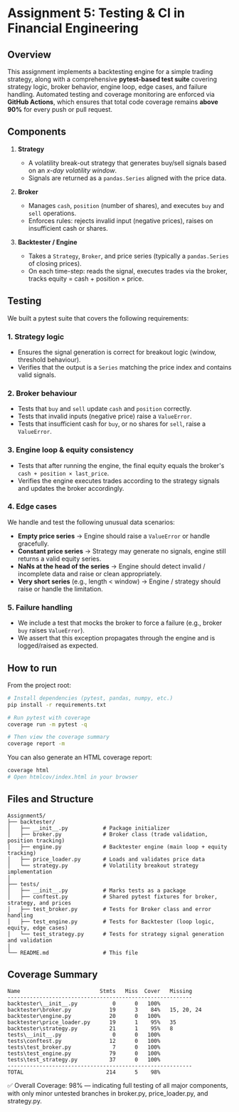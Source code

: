 # Assignment 5: Testing & CI in Financial Engineering

## Overview  
This assignment implements a backtesting engine for a simple trading strategy, along with a comprehensive **pytest-based test suite** covering strategy logic, broker behavior, engine loop, edge cases, and failure handling. Automated testing and coverage monitoring are enforced via **GitHub Actions**, which ensures that total code coverage remains **above 90%** for every push or pull request.

## Components

1. **Strategy**

   * A volatility break-out strategy that generates buy/sell signals based on an *x-day volatility window*.
   * Signals are returned as a `pandas.Series` aligned with the price data.

2. **Broker**

   * Manages `cash`, `position` (number of shares), and executes `buy` and `sell` operations.
   * Enforces rules: rejects invalid input (negative prices), raises on insufficient cash or shares.

3. **Backtester / Engine**

   * Takes a `Strategy`, `Broker`, and price series (typically a `pandas.Series` of closing prices).
   * On each time-step: reads the signal, executes trades via the broker, tracks equity = cash + position × price.

## Testing

We built a pytest suite that covers the following requirements:

### 1. Strategy logic

* Ensures the signal generation is correct for breakout logic (window, threshold behaviour).
* Verifies that the output is a `Series` matching the price index and contains valid signals.

### 2. Broker behaviour

* Tests that `buy` and `sell` update `cash` and `position` correctly.
* Tests that invalid inputs (negative price) raise a `ValueError`.
* Tests that insufficient cash for `buy`, or no shares for `sell`, raise a `ValueError`.

### 3. Engine loop & equity consistency

* Tests that after running the engine, the final equity equals the broker's `cash + position × last_price`.
* Verifies the engine executes trades according to the strategy signals and updates the broker accordingly.

### 4. Edge cases

We handle and test the following unusual data scenarios:

* **Empty price series** → Engine should raise a `ValueError` or handle gracefully.
* **Constant price series** → Strategy may generate no signals, engine still returns a valid equity series.
* **NaNs at the head of the series** → Engine should detect invalid / incomplete data and raise or clean appropriately.
* **Very short series** (e.g., length < window) → Engine / strategy should raise or handle the limitation.

### 5. Failure handling

* We include a test that mocks the broker to force a failure (e.g., broker `buy` raises `ValueError`).
* We assert that this exception propagates through the engine and is logged/raised as expected.

## How to run

From the project root:

```bash
# Install dependencies (pytest, pandas, numpy, etc.)
pip install -r requirements.txt

# Run pytest with coverage
coverage run -m pytest -q

# Then view the coverage summary
coverage report -m
```

You can also generate an HTML coverage report:

```bash
coverage html
# Open htmlcov/index.html in your browser
```

## Files and Structure

```
Assignment5/
├── backtester/
│   ├── __init__.py           # Package initializer
│   ├── broker.py             # Broker class (trade validation, position tracking)
│   ├── engine.py             # Backtester engine (main loop + equity tracking)
│   ├── price_loader.py       # Loads and validates price data
│   └── strategy.py           # Volatility breakout strategy implementation
│
├── tests/
│   ├── __init__.py           # Marks tests as a package
│   ├── conftest.py           # Shared pytest fixtures for broker, strategy, and prices
│   ├── test_broker.py        # Tests for Broker class and error handling
│   ├── test_engine.py        # Tests for Backtester (loop logic, equity, edge cases)
│   └── test_strategy.py      # Tests for strategy signal generation and validation
│
└── README.md                 # This file
```


## Coverage Summary
```
Name                         Stmts   Miss  Cover   Missing
----------------------------------------------------------
backtester\__init__.py           0      0   100%
backtester\broker.py            19      3    84%   15, 20, 24
backtester\engine.py            20      0   100%
backtester\price_loader.py      19      1    95%   35
backtester\strategy.py          21      1    95%   8
tests\__init__.py                0      0   100%
tests\conftest.py               12      0   100%
tests\test_broker.py             7      0   100%
tests\test_engine.py            79      0   100%
tests\test_strategy.py          37      0   100%
----------------------------------------------------------
TOTAL                          214      5    98%
```

✅ Overall Coverage: 98% — indicating full testing of all major components, with only minor untested branches in broker.py, price_loader.py, and strategy.py.
























